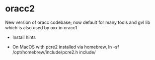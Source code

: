# oracc2
New version of oracc codebase; now default for many tools and gvl lib which is also used by oxx in oracc1

* Install hints

- On MacOS with pcre2 installed via homebrew, ln -sf /opt/homebrew/include/pcre2.h include/
